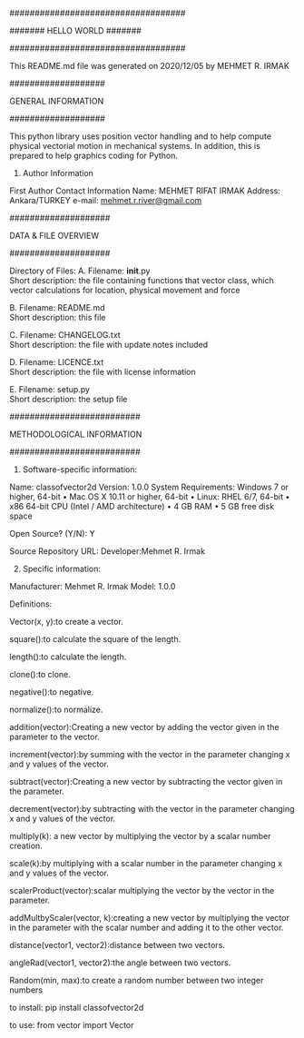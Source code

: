 
###################################

#######     HELLO WORLD     #######

###################################

This README.md file was generated on 2020/12/05 
by MEHMET R. IRMAK


###################

GENERAL INFORMATION

###################


This python library uses position vector handling and
to help compute physical vectorial motion in mechanical systems. In addition, 
this is prepared to help graphics coding for Python.


1. Author Information

First Author Contact Information
Name: MEHMET RIFAT IRMAK
Address: Ankara/TURKEY
e-mail: mehmet.r.river@gmail.com


####################

DATA & FILE OVERVIEW

####################



 
Directory of Files:
   A. Filename: __init__.py        
      Short description: the file containing functions that vector class,              which vector calculations for location, physical movement and force      

        
   B. Filename: README.md        
      Short description: this file       

        
   C. Filename: CHANGELOG.txt        
      Short description: the file with update notes included


   D. Filename: LICENCE.txt        
      Short description: the file with license information

   E. Filename: setup.py        
      Short description: the setup file



##########################

METHODOLOGICAL INFORMATION

##########################


1. Software-specific information:

Name: classofvector2d
Version: 1.0.0
System Requirements: Windows 7 or higher, 64-bit
•	Mac OS X 10.11 or higher, 64-bit
•	Linux: RHEL 6/7, 64-bit 
•	x86 64-bit CPU (Intel / AMD architecture)
•	4 GB RAM
•	5 GB free disk space

Open Source? (Y/N): Y


Source Repository URL:
Developer:Mehmet R. Irmak


2. Specific information:

Manufacturer: Mehmet R. Irmak
Model: 1.0.0

Definitions:

Vector(x, y):to create a vector.

square():to calculate the square of the length.

length():to calculate the length.    

clone():to clone.   

negative():to negative.

normalize():to normalize.   

addition(vector):Creating a new vector by adding the vector given in the parameter to the vector.    

increment(vector):by summing with the vector in the parameter
changing x and y values of the vector. 

subtract(vector):Creating a new vector by subtracting the vector given in the parameter.   

decrement(vector):by subtracting with the vector in the parameter 
changing x and y values of the vector.      

multiply(k): a new vector by multiplying the vector by a scalar number creation.
    
scale(k):by multiplying with a scalar number in the parameter 
changing x and y values of the vector.
    
scalerProduct(vector):scalar multiplying the vector by the vector in the parameter.
    
addMultbyScaler(vector, k):creating a new vector by multiplying the vector in the parameter with the scalar number and adding it to the other vector.

distance(vector1, vector2):distance between two vectors.
        
angleRad(vector1, vector2):the angle between two vectors.

Random(min, max):to create a random number between two integer numbers

to install: pip install classofvector2d

to use: from vector import Vector 



